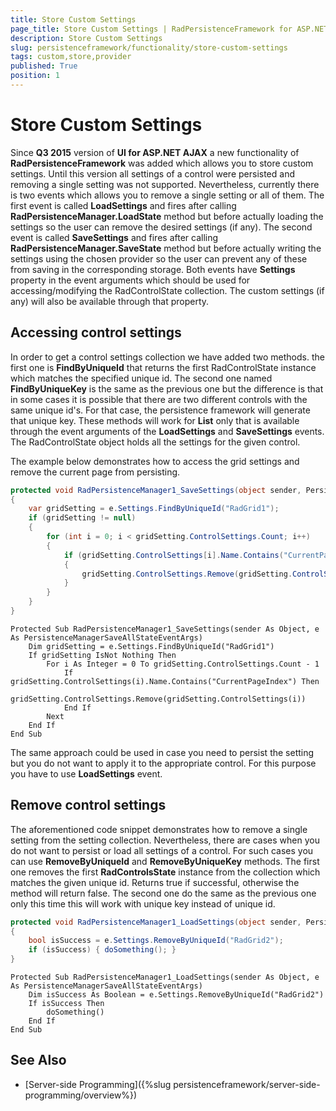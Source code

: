 ```yaml
---
title: Store Custom Settings
page_title: Store Custom Settings | RadPersistenceFramework for ASP.NET AJAX Documentation
description: Store Custom Settings
slug: persistenceframework/functionality/store-custom-settings
tags: custom,store,provider
published: True
position: 1
---
```


#  Store Custom Settings

Since **Q3 2015** version of **UI for ASP.NET AJAX** a new functionality of **RadPersistenceFramework** was added which allows you to store custom settings. Until this version all settings of a control were persisted and removing a single setting was not supported. Nevertheless, currently there is two events which allows you to remove a single setting or all of them. The first event is called **LoadSettings** and fires after calling **RadPersistenceManager.LoadState** method but before actually loading the settings so the user can remove the desired settings (if any). The second event is called **SaveSettings** and fires after calling **RadPersistenceManager.SaveState** method but before actually writing the settings using the chosen provider so the user can prevent any of these from saving in the corresponding storage. Both events have **Settings** property in the event arguments which should be used for accessing/modifying the RadControlState collection. The custom settings (if any) will also be available through that property.

## Accessing control settings

In order to get a control settings collection we have added two methods. the first one is **FindByUniqueId** that returns the first RadControlState instance which matches the specified unique id. The second one named **FindByUniqueKey** is the same as the previous one but the difference is that in some cases it is possible that there are two different controls with the same unique id's. For that case, the persistence framework will generate that unique key. These methods will work for **List<RadControlState>** only that is available through the event arguments of the **LoadSettings** and **SaveSettings** events. The RadControlState object holds all the settings for the given control. 

The example below demonstrates how to access the grid settings and remove the current page from persisting.

````C#
protected void RadPersistenceManager1_SaveSettings(object sender, PersistenceManagerSaveAllStateEventArgs e)
{
	var gridSetting = e.Settings.FindByUniqueId("RadGrid1");
	if (gridSetting != null)
	{
		for (int i = 0; i < gridSetting.ControlSettings.Count; i++)
		{
			if (gridSetting.ControlSettings[i].Name.Contains("CurrentPageIndex"))
			{
				gridSetting.ControlSettings.Remove(gridSetting.ControlSettings[i]);
			}
		}
	}
}
````
````VB
Protected Sub RadPersistenceManager1_SaveSettings(sender As Object, e As PersistenceManagerSaveAllStateEventArgs)
	Dim gridSetting = e.Settings.FindByUniqueId("RadGrid1")
	If gridSetting IsNot Nothing Then
		For i As Integer = 0 To gridSetting.ControlSettings.Count - 1
			If gridSetting.ControlSettings(i).Name.Contains("CurrentPageIndex") Then
				gridSetting.ControlSettings.Remove(gridSetting.ControlSettings(i))
			End If
		Next
	End If
End Sub
````

The same approach could be used in case you need to persist the setting but you do not want to apply it to the appropriate control. For this purpose you have to use **LoadSettings** event.

## Remove control settings

The aforementioned code snippet demonstrates how to remove a single setting from the setting collection. Nevertheless, there are cases when you do not want to persist or load all settings of a control. For such cases you can use **RemoveByUniqueId** and **RemoveByUniqueKey** methods. The first one removes the first **RadControlsState** instance from the collection which matches the given unique id. Returns true if successful, otherwise the method will return false. The second one do the same as the previous one only this time this will work with unique key instead of unique id. 

````C#
protected void RadPersistenceManager1_LoadSettings(object sender, PersistenceManagerSaveAllStateEventArgs e)
{
	bool isSuccess = e.Settings.RemoveByUniqueId("RadGrid2");
	if (isSuccess) { doSomething(); }
}
````
````VB
Protected Sub RadPersistenceManager1_LoadSettings(sender As Object, e As PersistenceManagerSaveAllStateEventArgs)
	Dim isSuccess As Boolean = e.Settings.RemoveByUniqueId("RadGrid2")
	If isSuccess Then
		doSomething()
	End If
End Sub
````

## See Also

 * [Server-side Programming]({%slug persistenceframework/server-side-programming/overview%})






 
